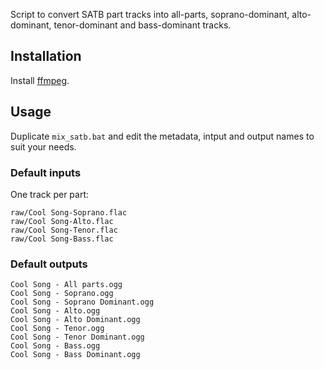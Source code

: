 Script to convert SATB part tracks into all-parts, soprano-dominant, alto-dominant, tenor-dominant and bass-dominant tracks.

## Installation

Install [ffmpeg](https://www.ffmpeg.org/).

## Usage

Duplicate ``mix_satb.bat`` and edit the metadata, intput and output names to suit your needs.

### Default inputs

One track per part:

    raw/Cool Song-Soprano.flac
    raw/Cool Song-Alto.flac
    raw/Cool Song-Tenor.flac
    raw/Cool Song-Bass.flac

### Default outputs

    Cool Song - All parts.ogg
    Cool Song - Soprano.ogg
    Cool Song - Soprano Dominant.ogg
    Cool Song - Alto.ogg
    Cool Song - Alto Dominant.ogg
    Cool Song - Tenor.ogg
    Cool Song - Tenor Dominant.ogg
    Cool Song - Bass.ogg
    Cool Song - Bass Dominant.ogg
